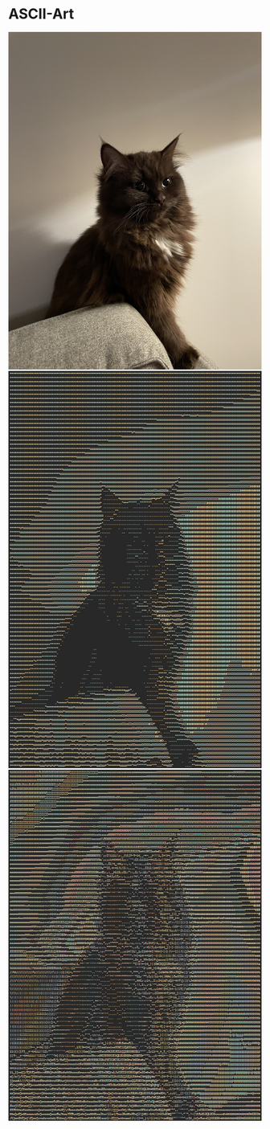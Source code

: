# ASCII-Art

![Original](https://github.com/reJuicyy/ASCII-Art/blob/main/images/original.jpg)
![1](https://github.com/reJuicyy/ASCII-Art/blob/main/images/mode0.png)
![2](https://github.com/reJuicyy/ASCII-Art/blob/main/images/mode1.png)
